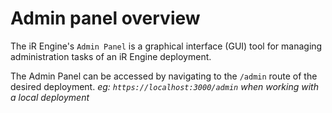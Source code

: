 <!-- import DocCardList from '@theme/DocCardList' -->

# Admin panel overview
The iR Engine's `Admin Panel` is a graphical interface (GUI) tool for managing administration tasks of an iR Engine deployment.

The Admin Panel can be accessed by navigating to the `/admin` route of the desired deployment.
_eg: `https://localhost:3000/admin` when working with a local deployment_

<!-- <DocCardList /> -->
